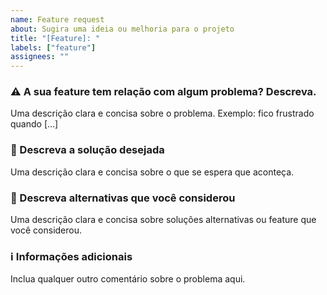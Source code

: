 ```yaml
---
name: Feature request
about: Sugira uma ideia ou melhoria para o projeto
title: "[Feature]: "
labels: ["feature"]
assignees: ""
---
```


### ⚠️ A sua feature tem relação com algum problema? Descreva.

Uma descrição clara e concisa sobre o problema. Exemplo: fico frustrado quando [...]

### 📝 Descreva a solução desejada

Uma descrição clara e concisa sobre o que se espera que aconteça.

### 📝 Descreva alternativas que você considerou

Uma descrição clara e concisa sobre soluções alternativas ou feature que você considerou.

### ℹ️ Informações adicionais

Inclua qualquer outro comentário sobre o problema aqui.
